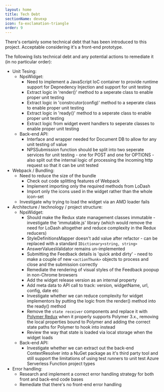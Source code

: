 ```yaml
---
layout: home
title: Tech Debt
sectionName: devexp
icon: fa-exclamation-triangle
order: 9
---
```


There's certainly some technical debt that has been introduced to this project. Acceptable considering it's a front-end prototype.

The following lists technical debt and any potential actions to remediate it (in no particular order):

- Unit Tesing:
    - NpsWidget:
        - Need to implement a JavaScript IoC container to provide runtime support for Depnedency Injection and support for unit testing
        - Extract logic in 'render()' method to a seperate class to enable proper unit testing
        - Extract logic in 'constrcutor(config)' method to a seperate class to enable proper unit testing
        - Extract logic in 'ready()' method to a seperate class to enable proper unit testing
        - Extract logic from widget event handlers to seperate classes to enable proper unit testing
    - Back-end API:
        - Interface and wrapper needed for Document DB to allow for any unit testing of value
        - NPSSubmission function should be split into two seperate services for unit testing - one for POST and one for OPTIONS - also split out the internal logic of processing the incoming http request so that it can be unit tested
- Webpack / Bundling:
    - Need to reduce the size of the bundle
        - Check out code splitting features of Webpack
        - Implement importing only the required methods from LoDash
        - Import only the icons used in the widget rather than the whole icon-set
    - Investigate why trying to load the widget via an AMD loader fails
- Architecture / technology / project structure:
    - NpsWidget:
        - Should make the Redux state management classes immutable - investigate the 'immutable.js' library (which would remove the need for LoDash altogether and reduce complexity in the Redux reducers)
        - StyleDefinitionsMapper doesn't add value after refactor - can be replaced with a standard `IDictionary<string, string>`
        - AnswerValuesValidator remains un-implemented
        - Submitting the Feedback details is 'quick anbd dirty' - need to make a couple of new `<actionThunk>` objects to process and close and the submission correctly
        - Remediate the rendering of visual styles of the Feedback poopup in non-Chrome browsers
        - Add the widget release version as an internal property
        - Add meta data to API call to track: version, widgetName, url, config, date etc
        - Investigate whether we can reduce complexity for widget implementors by putting the logic from the render() method into the ready() method
        - Remove the `state receiver` components and replace it with [Polymer Redux](https://github.com/tur-nr/polymer-redux) when it properly supports Polymer 3.x., removing the local properties bound to Polymer and adding the correct state paths for Polymer to hook into instead
        - Review the way that state is loaded via local storage when the widget loads
    - Back-end API:
        - Investigate whether we can extract out the back-end ContextResolver into a NuGet package as it's third party tool and still support the limitations of using test runners to unit test Azure Serverless Function project types
- Error handling:
    - Research and implement a correct error handling strategy for both front and back-end code bases
    - Remediate that there's no front-end error handling
